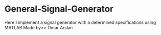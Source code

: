 # General-Signal-Generator
Here I  implement a signal generator with a determined specifications using MATLAB 
Made by>> Omar Arslan
